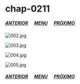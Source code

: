 # chap-0211
##### [ANTERIOR](/nano-machine/chap-0210/)&nbsp;&nbsp;&nbsp;&nbsp;&nbsp;&nbsp;[MENU](/nano-machine/)&nbsp;&nbsp;&nbsp;&nbsp;&nbsp;&nbsp;[PRÓXIMO](/nano-machine/chap-0212/)
![002.jpg](002.jpg)

![003.jpg](003.jpg)

![004.jpg](004.jpg)

![005.jpg](005.jpg)

##### [ANTERIOR](/nano-machine/chap-0210/)&nbsp;&nbsp;&nbsp;&nbsp;&nbsp;&nbsp;[MENU](/nano-machine/)&nbsp;&nbsp;&nbsp;&nbsp;&nbsp;&nbsp;[PRÓXIMO](/nano-machine/chap-0212/)
